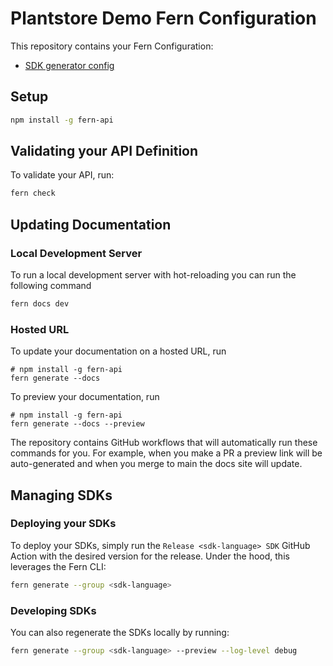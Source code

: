 # Plantstore Demo Fern Configuration

This repository contains your Fern Configuration:

- [SDK generator config](./fern/generators.yml)

## Setup

```sh
npm install -g fern-api
```

## Validating your API Definition

To validate your API, run:

```sh
fern check
```

## Updating Documentation

### Local Development Server

To run a local development server with hot-reloading you can run the following command

```sh
fern docs dev
```

### Hosted URL

To update your documentation on a hosted URL, run
```
# npm install -g fern-api
fern generate --docs
```
To preview your documentation, run
```
# npm install -g fern-api
fern generate --docs --preview
```
The repository contains GitHub workflows that will automatically run these commands for you. For example, when you make a PR a preview link will be auto-generated and when you merge to main the docs site will update.

## Managing SDKs

### Deploying your SDKs

To deploy your SDKs, simply run the `Release <sdk-language> SDK` GitHub Action with the desired version for the release. Under the hood, this leverages the Fern CLI:

```sh
fern generate --group <sdk-language>
```

### Developing SDKs

You can also regenerate the SDKs locally by running:

```sh
fern generate --group <sdk-language> --preview --log-level debug
```

